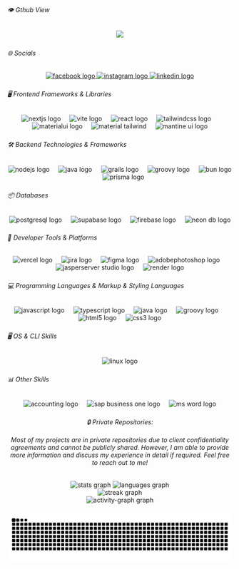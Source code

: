 <h6 align="left">👁️ Gthub View</h6>

###

<div align="center">
  <img src="https://profile-counter.glitch.me/tabrilla/count.svg?"  />
</div>

###

<h6 align="left">🌐 Socials</h6>

###

<div align="center">
  <a href="https://www.facebook.com/angeles.tabrilla/" target="_blank">
    <img src="https://img.shields.io/static/v1?message=Facebook&logo=facebook&label=&color=1877F2&logoColor=white&labelColor=&style=for-the-badge" height="25" alt="facebook logo"  />
  </a>
  <a href="https://www.instagram.com/ar.tabrilla" target="_blank">
    <img src="https://img.shields.io/static/v1?message=Instagram&logo=instagram&label=&color=E4405F&logoColor=white&labelColor=&style=for-the-badge" height="25" alt="instagram logo"  />
  </a>
  <a href="https://www.linkedin.com/in/tabrilla-angeles/" target="_blank">
    <img src="https://img.shields.io/static/v1?message=LinkedIn&logo=linkedin&label=&color=0077B5&logoColor=white&labelColor=&style=for-the-badge" height="25" alt="linkedin logo"  />
  </a>
</div>

###

<h6 align="left">🖥️ Frontend Frameworks & Libraries</h6>

###

<div align="center">
  <img src="https://cdn.jsdelivr.net/gh/devicons/devicon/icons/nextjs/nextjs-original.svg" height="35" alt="nextjs logo"  />
  <img width="12" />
  <img src="https://skillicons.dev/icons?i=vite" height="35" alt="vite logo"  />
  <img width="12" />
  <img src="https://cdn.jsdelivr.net/gh/devicons/devicon/icons/react/react-original.svg" height="35" alt="react logo"  />
  <img width="12" />
  <img src="https://skillicons.dev/icons?i=tailwind" height="35" alt="tailwindcss logo"  />
  <img width="12" />
  <img src="https://skillicons.dev/icons?i=materialui" height="35" alt="materialui logo"  />
  <!-- Custom Icons -->
  <img width="12" />
  <img src="https://github.com/user-attachments/assets/7b15702c-ffb3-4e4e-a92f-5e32a39776e2" height="35" alt="material tailwind"  />
  <img width="12" />
  <img src="https://avatars.githubusercontent.com/u/79146003?s=280&v=4" height="35" alt="mantine ui logo"  />
</div>

###

<h6 align="left">🛠️ Backend Technologies & Frameworks</h6>

###

<div align="center">
  <img src="https://skillicons.dev/icons?i=nodejs" height="35" alt="nodejs logo"  />
  <img width="12" />
  <img src="https://cdn.jsdelivr.net/gh/devicons/devicon/icons/java/java-original.svg" height="35" alt="java logo"  />
  <img width="12" />
  <img src="https://cdn.jsdelivr.net/gh/devicons/devicon/icons/grails/grails-original.svg" height="35" alt="grails logo"  />
  <img width="12" />
  <img src="https://cdn.jsdelivr.net/gh/devicons/devicon/icons/groovy/groovy-original.svg" height="35" alt="groovy logo"  />
  <img width="12" />
  <img src="https://user-images.githubusercontent.com/709451/182802334-d9c42afe-f35d-4a7b-86ea-9985f73f20c3.png" height="35" alt="bun logo"  />
  <img width="12" />
  <img src="https://skillicons.dev/icons?i=prisma" height="35" alt="prisma logo"  />
</div>

###

<h6 align="left">📦 Databases</h6>

###

<div align="center">
  <img src="https://cdn.jsdelivr.net/gh/devicons/devicon/icons/postgresql/postgresql-original.svg" height="35" alt="postgresql logo"  />
  <img width="12" />
  <img src="https://skillicons.dev/icons?i=supabase" height="35" alt="supabase logo"  />
  <img width="12" />
  <img src="https://skillicons.dev/icons?i=firebase" height="35" alt="firebase logo"  />
  <img width="12" />
  <img src="https://github.com/user-attachments/assets/907beffc-168a-42f5-985c-8bd6aaacdbc4" height="35" alt="neon db logo"  />
</div>

###

<h6 align="left">🧰 Developer Tools & Platforms</h6>

###

<div align="center">
  <img src="https://skillicons.dev/icons?i=vercel" height="35" alt="vercel logo"  />
  <img width="12" />
  <img src="https://cdn.simpleicons.org/jira/0052CC" height="35" alt="jira logo"  />
  <img width="12" />
  <img src="https://skillicons.dev/icons?i=figma" height="35" alt="figma logo"  />
  <img width="12" />
  <img src="https://skillicons.dev/icons?i=ps" height="35" alt="adobephotoshop logo"  />
  <img width="12" />
  <img src="https://github.com/user-attachments/assets/9e571d57-5453-4a96-98e7-465ba9071604" height="35" alt="jasperserver studio logo"  />
  <img width="12" />
  <img src="https://github.com/user-attachments/assets/7a47868c-8dae-461e-b329-42fd80a71b3d" height="35" alt="render logo"  />
</div>

###

<h6 align="left">💻 Programming Languages  &  Markup & Styling Languages</h6>

###

<div align="center">
  <img src="https://cdn.jsdelivr.net/gh/devicons/devicon/icons/javascript/javascript-original.svg" height="35" alt="javascript logo"  />
  <img width="12" />
  <img src="https://cdn.jsdelivr.net/gh/devicons/devicon/icons/typescript/typescript-original.svg" height="35" alt="typescript logo"  />
  <img width="12" />
  <img src="https://cdn.jsdelivr.net/gh/devicons/devicon/icons/java/java-original.svg" height="35" alt="java logo"  />
  <img width="12" />
  <img src="https://cdn.jsdelivr.net/gh/devicons/devicon/icons/groovy/groovy-original.svg" height="35" alt="groovy logo"  />
  <img width="12" />
  <img src="https://cdn.jsdelivr.net/gh/devicons/devicon/icons/html5/html5-original.svg" height="35" alt="html5 logo"  />
  <img width="12" />
  <img src="https://cdn.jsdelivr.net/gh/devicons/devicon/icons/css3/css3-original.svg" height="35" alt="css3 logo"  />
</div>

###

<h6 align="left">🖥️ OS & CLI Skills</h6>

###

<div align="center">
  <img src="https://skillicons.dev/icons?i=linux" height="35" alt="linux logo"  />
</div>

###

<h6 align="left">📊 Other Skills</h6>

###

<div align="center">
  <img src="https://github.com/user-attachments/assets/4a236309-8791-49d5-9d70-daba07d5c8c9" height="35" alt="accounting logo"  />
  <img width="12" />
  <img src="https://github.com/user-attachments/assets/ee059d79-48ab-4346-9d94-352911f6ef08" height="35" alt="sap business one logo"  />
  <img width="12" />
  <img src="https://github.com/user-attachments/assets/c1103210-0dc2-456c-8c40-ec3d77827e0b" height="35" alt="ms word logo"  />
</div>

###

<h6 align="center">🔒 Private Repositories:<br><br>Most of my projects are in private repositories due to client confidentiality agreements and cannot be publicly shared. However, I am able to provide more information and discuss my experience in detail if required. Feel free to reach out to me!</h6>

###

<div align="center">
  <img src="https://github-readme-stats.vercel.app/api?username=Tabrilla&hide_title=false&hide_rank=false&show_icons=true&include_all_commits=true&count_private=true&disable_animations=false&theme=dracula&locale=en&hide_border=false&order=1" height="150" alt="stats graph"  />
  <img src="https://github-readme-stats.vercel.app/api/top-langs?username=Tabrilla&locale=en&hide_title=false&layout=compact&card_width=320&langs_count=5&theme=dracula&hide_border=false&order=2" height="150" alt="languages graph"  />
</div>

<div align="center">
  <img src="https://streak-stats.demolab.com?user=Tabrilla&locale=en&mode=daily&theme=dracula&hide_border=false&border_radius=5&order=3" height="150" alt="streak graph"  />
</div>

<div align="center">
  <img src="https://github-readme-activity-graph.vercel.app/graph?username=Tabrilla&radius=16&theme=react&area=true&order=5" height="300" alt="activity-graph graph"  />
</div>


###
<div align="center">
  <img src="https://raw.githubusercontent.com/Tabrilla/Tabrilla/output/snake.svg" alt="Snake animation" />
</div>
